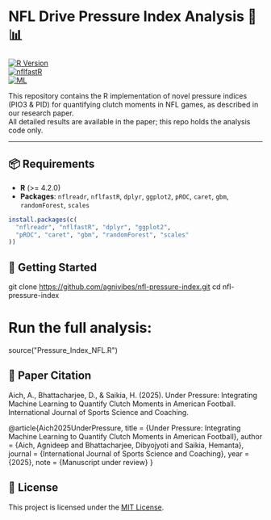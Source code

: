 # NFL Drive Pressure Index Analysis 🏈📊

[![R Version](https://img.shields.io/badge/R-4.2%2B-276DC3?logo=r&logoColor=white)](https://www.r-project.org/)  
[![nflfastR](https://img.shields.io/badge/nflfastR-4.5.0-2B8CBE)](https://www.nflfastr.com/)  
[![ML](https://img.shields.io/badge/ML-caret%2Fgbm%2FrandomForest-D70206)](https://www.tidymodels.org/)

This repository contains the R implementation of novel pressure indices (PIO3 & PID) for quantifying clutch moments in NFL games, as described in our research paper.  
All detailed results are available in the paper; this repo holds the analysis code only.

---

## 📦 Requirements

- **R** (>= 4.2.0)  
- **Packages**: `nflreadr`, `nflfastR`, `dplyr`, `ggplot2`, `pROC`, `caret`, `gbm`, `randomForest`, `scales`

```r
install.packages(c(
  "nflreadr", "nflfastR", "dplyr", "ggplot2",
  "pROC", "caret", "gbm", "randomForest", "scales"
))
```


## 🚀 Getting Started

git clone https://github.com/agnivibes/nfl-pressure-index.git
cd nfl-pressure-index

# Run the full analysis:
source("Pressure_Index_NFL.R")

## 📖 Paper Citation

Aich, A., Bhattacharjee, D., & Saikia, H. (2025). Under Pressure: Integrating Machine Learning to Quantify Clutch Moments in
American Football. International Journal of Sports Science and Coaching.

@article{Aich2025UnderPressure,
  title   = {Under Pressure: Integrating Machine Learning to Quantify Clutch Moments in American Football},
  author  = {Aich, Agnideep and Bhattacharjee, Dibyojyoti and Saikia, Hemanta},
  journal = {International Journal of Sports Science and Coaching},
  year    = {2025},
  note    = {Manuscript under review}
}

## 📝 License

This project is licensed under the [MIT License](LICENSE).
